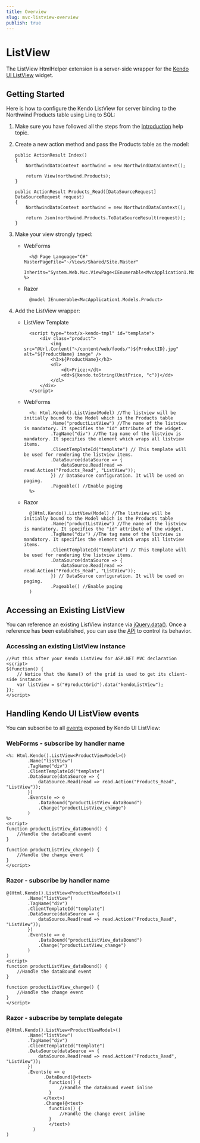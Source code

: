 ```yaml
---
title: Overview
slug: mvc-listview-overview
publish: true
---
```


# ListView

The ListView HtmlHelper extension is a server-side wrapper for the [Kendo UI ListView](http://www.kendoui.com/documentation/ui-widgets/listview/overview.aspx) widget.

## Getting Started

Here is how to configure the Kendo ListView for server binding to the Northwind Products table using Linq to SQL:

1.  Make sure you have followed all the steps from the [Introduction](http://www.kendoui.com/documentation/asp-net-mvc/introduction.aspx) help topic.

2.  Create a new action method and pass the Products table as the model:

        public ActionResult Index()
        {
            NorthwindDataContext northwind = new NorthwindDataContext();

            return View(northwind.Products);
        }

		public ActionResult Products_Read([DataSourceRequest] DataSourceRequest request)
        {
			NorthwindDataContext northwind = new NorthwindDataContext();

            return Json(northwind.Products.ToDataSourceResult(request));
        }
3.  Make your view strongly typed:
    - WebForms

            <%@ Page Language="C#" MasterPageFile="~/Views/Shared/Site.Master"
               Inherits="System.Web.Mvc.ViewPage<IEnumerable<MvcApplication1.Models.Product>>" %>
    - Razor

            @model IEnumerable<MvcApplication1.Models.Product>
4.  Add the ListView wrapper:
	- ListView Template

		    <script type="text/x-kendo-tmpl" id="template">
    			<div class="product">
			        <img src="@Url.Content("~/content/web/foods/")${ProductID}.jpg" alt="${ProductName} image" />
			        <h3>${ProductName}</h3>
			        <dl>
			            <dt>Price:</dt>
			            <dd>${kendo.toString(UnitPrice, "c")}</dd>
			        </dl>
		    	</div>
			</script>
    - WebForms

            <%: Html.Kendo().ListView(Model) //The listview will be initially bound to the Model which is the Products table
                    .Name("productListView") //The name of the listview is mandatory. It specifies the "id" attribute of the widget.
					.TagName("div") //The tag name of the listview is mandatory. It specifies the element which wraps all listview items.
                    .ClientTemplateId("template") // This template will be used for rendering the listview items.
					.DataSource(dataSource => {
      				  	dataSource.Read(read => read.Action("Products_Read", "ListView"));				        
				    }) // DataSource configuration. It will be used on paging.
                    .Pageable() //Enable paging
            %>
    - Razor

            @(Html.Kendo().ListView(Model) //The listview will be initially bound to the Model which is the Products table
                    .Name("productListView") //The name of the listview is mandatory. It specifies the "id" attribute of the widget.
					.TagName("div") //The tag name of the listview is mandatory. It specifies the element which wraps all listview items.
                    .ClientTemplateId("template") // This template will be used for rendering the listview items.
					.DataSource(dataSource => {
      				  	dataSource.Read(read => read.Action("Products_Read", "ListView"));				        
				    }) // DataSource configuration. It will be used on paging.
                    .Pageable() //Enable paging
            )

## Accessing an Existing ListView

You can reference an existing ListView instance via [jQuery.data()](http://api.jquery.com/jQuery.data/).
Once a reference has been established, you can use the [API](http://www.kendoui.com/documentation/ui-widgets/listview/methods.aspx) to control its behavior.

### Accessing an existing ListView instance

    //Put this after your Kendo ListView for ASP.NET MVC declaration
    <script>
    $(function() {
        // Notice that the Name() of the grid is used to get its client-side instance
        var listView = $("#productGrid").data("kendoListView");
    });
    </script>


## Handling Kendo UI ListView events

You can subscribe to all [events](http://www.kendoui.com/documentation/ui-widgets/listview/events.aspx) exposed by Kendo UI ListView:


### WebForms - subscribe by handler name

    <%: Html.Kendo().ListView<ProductViewModel>()
    		.Name("listView")
		    .TagName("div")
		    .ClientTemplateId("template")
		    .DataSource(dataSource => {
		        dataSource.Read(read => read.Action("Products_Read", "ListView"));		        
		    })		    
            .Events(e => e
                .DataBound("productListView_dataBound")
                .Change("productListView_change")
            )
    %>
    <script>
    function productListView_dataBound() {
        //Handle the dataBound event
    }

    function productListView_change() {
        //Handle the change event
    }
    </script>


### Razor - subscribe by handler name

    @(Html.Kendo().ListView<ProductViewModel>()
    		.Name("listView")
		    .TagName("div")
		    .ClientTemplateId("template")
		    .DataSource(dataSource => {
		        dataSource.Read(read => read.Action("Products_Read", "ListView"));		        
		    })		    
            .Events(e => e
                .DataBound("productListView_dataBound")
                .Change("productListView_change")
            )
    )
    <script>
    function productListView_dataBound() {
        //Handle the dataBound event
    }

    function productListView_change() {
        //Handle the change event
    }
    </script>


### Razor - subscribe by template delegate

    @(Html.Kendo().ListView<ProductViewModel>()
    		.Name("listView")
		    .TagName("div")
		    .ClientTemplateId("template")
		    .DataSource(dataSource => {
		        dataSource.Read(read => read.Action("Products_Read", "ListView"));		        
	    	})		  
          	.Events(e => e
	              .DataBound(@<text>
	                function() {
	                    //Handle the dataBound event inline
	                }
	              </text>)
	              .Change(@<text>
	                function() {
	                    //Handle the change event inline
	                }
	                </text>)
	          )
    )
